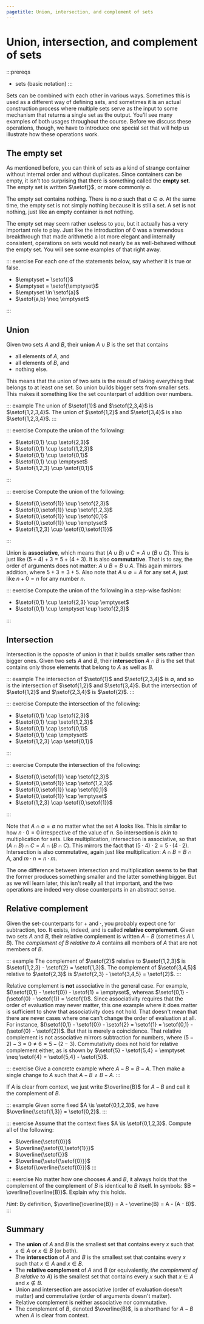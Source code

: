 ```yaml
---
pagetitle: Union, intersection, and complement of sets
---
```


# Union, intersection, and complement of sets

:::prereqs
- sets (basic notation)
:::

Sets can be combined with each other in various ways.
Sometimes this is used as a different way of defining sets, and sometimes it is an actual construction process where multiple sets serve as the input to some mechanism that returns a single set as the output.
You'll see many examples of both usages throughout the course.
Before we discuss these operations, though, we have to introduce one special set that will help us illustrate how these operations work.


## The empty set

As mentioned before, you can think of sets as a kind of strange container without internal order and without duplicates.
Since containers can be empty, it isn't too surprising that there is something called the **empty set**.
The empty set is written $\setof{}$, or more commonly $\emptyset$.

The empty set contains nothing.
There is no $a$ such that $a \in \emptyset$.
At the same time, the empty set is not simply nothing because it is still a set.
A set is not nothing, just like an empty container is not nothing.

The empty set may seem rather useless to you, but it actually has a very important role to play.
Just like the introduction of $0$ was a tremendous breakthrough that made arithmetic a lot more elegant and internally consistent, operations on sets would not nearly be as well-behaved without the empty set.
You will see some examples of that right away.

::: exercise
For each one of the statements below, say whether it is true or false.

- $\emptyset = \setof{}$
- $\emptyset = \setof{\emptyset}$
- $\emptyset \in \setof{a}$
- $\setof{a,b} \neq \emptyset$

:::


## Union

Given two sets $A$ and $B$, their **union** $A \cup B$ is the set that contains

- all elements of $A$, and
- all elements of $B$, and
- nothing else.

This means that the union of two sets is the result of taking everything that belongs to at least one set.
So union builds bigger sets from smaller sets.
This makes it something like the set counterpart of addition over numbers.

::: example
The union of $\setof{1}$ and $\setof{2,3,4}$ is $\setof{1,2,3,4}$.
The union of $\setof{1,2}$ and $\setof{3,4}$ is also $\setof{1,2,3,4}$.
:::

::: exercise
Compute the union of the following:

- $\setof{0,1} \cup \setof{2,3}$
- $\setof{0,1} \cup \setof{1,2,3}$
- $\setof{0,1} \cup \setof{0,1}$
- $\setof{0,1} \cup \emptyset$
- $\setof{1,2,3} \cup \setof{0,1}$

:::

::: exercise
Compute the union of the following:

- $\setof{0,\setof{1}} \cup \setof{2,3}$
- $\setof{0,\setof{1}} \cup \setof{1,2,3}$
- $\setof{0,\setof{1}} \cup \setof{0,1}$
- $\setof{0,\setof{1}} \cup \emptyset$
- $\setof{1,2,3} \cup \setof{0,\setof{1}}$

:::

Union is **associative**, which means that $(A \cup B) \cup C = A \cup (B \cup C)$.
This is just like $(5 + 4) + 3 = 5 + (4 + 3)$.
It is also **commutative**.
That is to say, the order of arguments does not matter: $A \cup B = B \cup A$.
This again mirrors addition, where $5 + 3 = 3 + 5$.
Also note that $A \cup \emptyset = A$ for any set $A$, just like $n + 0 = n$ for any number $n$.

::: exercise
Compute the union of the following in a step-wise fashion:

- $\setof{0,1} \cup \setof{2,3} \cup \emptyset$
- $\setof{0,1} \cup \emptyset \cup \setof{2,3}$

:::

## Intersection

Intersection is the opposite of union in that it builds smaller sets rather than bigger ones.
Given two sets $A$ and $B$, their **intersection** $A \cap B$ is the set that contains only those elements that belong to $A$ as well as $B$.

::: example
The intersection of $\setof{1}$ and $\setof{2,3,4}$ is $\emptyset$, and so is the intersection of $\setof{1,2}$ and $\setof{3,4}$.
But the intersection of $\setof{1,2}$ and $\setof{2,3,4}$ is $\setof{2}$.
:::

::: exercise
Compute the intersection of the following:

- $\setof{0,1} \cap \setof{2,3}$
- $\setof{0,1} \cap \setof{1,2,3}$
- $\setof{0,1} \cap \setof{0,1}$
- $\setof{0,1} \cap \emptyset$
- $\setof{1,2,3} \cap \setof{0,1}$

:::

::: exercise
Compute the intersection of the following:

- $\setof{0,\setof{1}} \cap \setof{2,3}$
- $\setof{0,\setof{1}} \cap \setof{1,2,3}$
- $\setof{0,\setof{1}} \cap \setof{0,1}$
- $\setof{0,\setof{1}} \cap \emptyset$
- $\setof{1,2,3} \cap \setof{0,\setof{1}}$

:::

Note that $A \cap \emptyset = \emptyset$ no matter what the set $A$ looks like.
This is similar to how $n \cdot 0 = 0$ irrespective of the value of $n$.
So intersection is akin to multiplication for sets.
Like multiplication, intersection is associative, so that $(A \cap B) \cap C = A \cap (B \cap C)$.
This mirrors the fact that $(5 \cdot 4) \cdot 2 = 5 \cdot (4 \cdot 2)$.
Intersection is also commutative, again just like multiplication:
$A \cap B = B \cap A$, and $m \cdot n = n \cdot m$.

The one difference between intersection and multiplication seems to be that the former produces something smaller and the latter something bigger.
But as we will learn later, this isn't really all that important, and the two operations are indeed very close counterparts in an abstract sense.

## Relative complement

Given the set-counterparts for $+$ and $\cdot$, you probably expect one for subtraction, too.
It exists, indeed, and is called **relative complement**.
Given two sets $A$ and $B$, their relative complement is written $A - B$ (sometimes $A \setminus B$).
The *complement of $B$ relative to $A$* contains all members of $A$ that are not members of $B$.

::: example
The complement of $\setof{2}$ relative to $\setof{1,2,3}$ is $\setof{1,2,3} - \setof{2} = \setof{1,3}$.
The complement of $\setof{3,4,5}$ relative to $\setof{2,3}$ is $\setof{2,3} - \setof{3,4,5} = \setof{2}$.
:::

Relative complement is **not** associative in the general case.
For example, $(\setof{0,1} - \setof{0}) - \setof{1} = \emptyset$, whereas $\setof{0,1} - (\setof{0} - \setof{1}) = \setof{1}$.
Since associativity requires that the order of evaluation may never matter, this one example where it does matter is sufficient to show that associativity does not hold.
That doesn't mean that there are never cases where one can't change the order of evaluation at all.
For instance, $(\setof{0,1} - \setof{0}) - \setof{2} = \setof{1} = \setof{0,1} - (\setof{0} - \setof{2})$.
But that is merely a coincidence.
That relative complement is not associative mirrors subtraction for numbers, where $(5 - 2) - 3 = 0 \neq 6 = 5 - (2 -3)$.
Commutativity does not hold for relative complement either, as is shown by $\setof{5} - \setof{5,4} = \emptyset \neq \setof{4} = \setof{5,4} - \setof{5}$.

::: exercise
Give a concrete example where $A - B = B - A$.
Then make a single change to $A$ such that $A - B \neq B - A$.
:::

If $A$ is clear from context, we just write $\overline{B}$ for $A - B$ and call it the complement of $B$.

::: example
Given some fixed $A \is \setof{0,1,2,3}$, we have $\overline{\setof{1,3}} = \setof{0,2}$.
:::

::: exercise
Assume that the context fixes $A \is \setof{0,1,2,3}$.
Compute all of the following:

- $\overline{\setof{0}}$
- $\overline{\setof{0,\setof{1}}}$
- $\overline{\setof{}}$
- $\overline{\setof{\setof{0}}}$
- $\setof{\overline{\setof{0}}}$
:::

::: exercise
No matter how one chooses $A$ and $B$, it always holds that the complement of the complement of $B$ is identical to $B$ itself.
In symbols: $B = \overline{\overline{B}}$.
Explain why this holds.

*Hint*: By definition, $\overline{\overline{B}} = A - \overline{B} = A - (A - B)$.
:::

## Summary

- The **union** of $A$ and $B$ is the smallest set that contains every $x$ such that $x \in A$ or $x \in B$ (or both).
- The **intersection** of $A$ and $B$ is the smallest set that contains every $x$ such that $x \in A$ and $x \in B$.
- The **relative complement** of $A$ and $B$ (or equivalently, *the complement of $B$ relative to $A$*) is the smallest set that contains every $x$ such that $x \in A$ and $x \notin B$.
- Union and intersection are associative (order of evaluation doesn't matter) and commutative (order of arguments doesn't matter).
- Relative complement is neither associative nor commutative.
- The complement of $B$, denoted $\overline{B}$, is a shorthand for $A - B$ when $A$ is clear from context.
